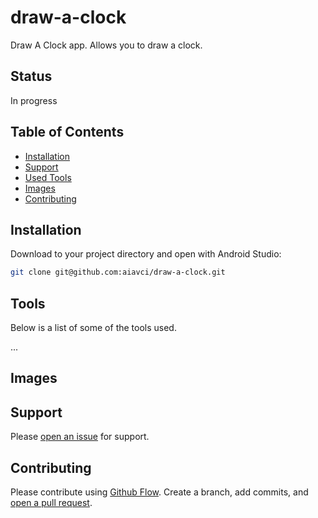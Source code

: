 # draw-a-clock

Draw A Clock app. Allows you to draw a clock.

## Status
In progress

## Table of Contents

- [Installation](#installation)
- [Support](#support)
- [Used Tools](#tools)
- [Images](#images)
- [Contributing](#contributing)

## Installation

Download to your project directory and open with Android Studio:

```sh
git clone git@github.com:aiavci/draw-a-clock.git
```

## Tools

Below is a list of some of the tools used.

...

## Images

## Support

Please [open an issue](https://github.com/aiavci/draw-a-clock/issues/new) for support.

## Contributing

Please contribute using [Github Flow](https://guides.github.com/introduction/flow/). Create a branch, add commits, and [open a pull request](https://github.com/aiavci/draw-a-clock/).

